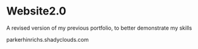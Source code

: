 # Website2.0
A revised version of my previous portfolio, to better demonstrate my skills

parkerhinrichs.shadyclouds.com
